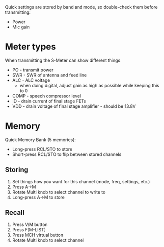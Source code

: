 Quick settings are stored by band and mode, so double-check them before transmitting:

* Power
* Mic gain

# Meter types
When transmitting the S-Meter can show different things

- PO - transmit power
- SWR - SWR of antenna and feed line
- ALC - ALC voltage
	- when doing digital, adjust gain as high as possible while keeping this to 0
- COMP - speech compressor level
- ID - drain current of final stage FETs
- VDD - drain voltage of final stage amplifier - should be 13.8V

# Memory
Quick Memory Bank (5 memories):

* Long-press RCL/STO to store
* Short-press RCL/STO to flip between stored channels

## Storing
1. Set things how you want for this channel (mode, freq, settings, etc.)
2. Press A->M
3. Rotate Multi knob to select channel to write to
4. Long-press A->M to store

## Recall
1. Press V/M button
2. Press F(M-LIST)
3. Press MCH virtual button
4. Rotate Multi knob to select channel